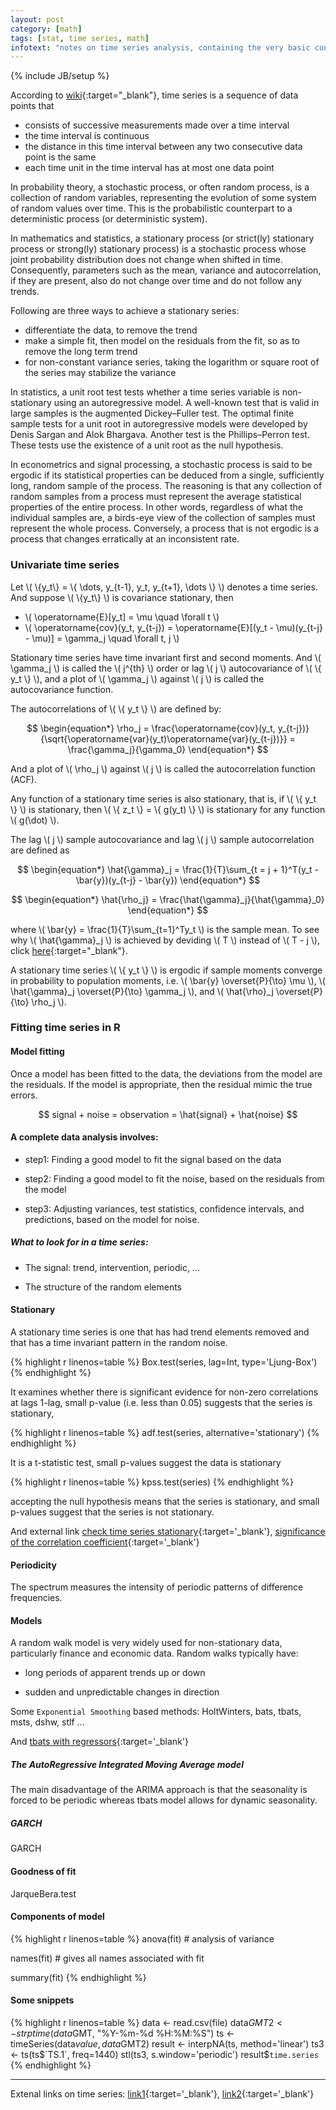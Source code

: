 ```yaml
---
layout: post
category: [math]
tags: [stat, time series, math]
infotext: "notes on time series analysis, containing the very basic concepts, some of them recall me of the course 'digital signal processing'"
---
```

{% include JB/setup %}

<script type="text/javascript" src="http://cdn.mathjax.org/mathjax/latest/MathJax.js?config=TeX-AMS-MML_HTMLorMML"></script>

According to [wiki]( https://en.wikipedia.org/wiki/Time_series ){:target="_blank"}, time series is a 
sequence of data points that 

- consists of successive measurements made over a time interval
- the time interval is continuous
- the distance in this time interval between any two consecutive data point is the same
- each time unit in the time interval has at most one data point

In probability theory, a stochastic process, or often random process, is a collection of random 
variables, representing the evolution of some system of random values over time. This is the 
probabilistic counterpart to a deterministic process (or deterministic system).

In mathematics and statistics, a stationary process (or strict(ly) stationary process or strong(ly) 
stationary process) is a stochastic process whose joint probability distribution does not change 
when shifted in time. Consequently, parameters such as the mean, variance and autocorrelation, 
if they are present, also do not change over time and do not follow any trends.

Following are three ways to achieve a stationary series:
- differentiate the data, to remove the trend
- make a simple fit, then model on the residuals from the fit, so as to remove the long term trend
- for non-constant variance series, taking the logarithm or square root of the series may stabilize 
the variance

In statistics, a unit root test tests whether a time series variable is non-stationary using an 
autoregressive model. A well-known test that is valid in large samples is the augmented 
Dickey–Fuller test. The optimal finite sample tests for a unit root in autoregressive models were 
developed by Denis Sargan and Alok Bhargava. Another test is the Phillips–Perron test. These tests 
use the existence of a unit root as the null hypothesis.

In econometrics and signal processing, a stochastic process is said to be ergodic if its statistical 
properties can be deduced from a single, sufficiently long, random sample of the process. The 
reasoning is that any collection of random samples from a process must represent the average 
statistical properties of the entire process. In other words, regardless of what the individual 
samples are, a birds-eye view of the collection of samples must represent the whole process. 
Conversely, a process that is not ergodic is a process that changes erratically at an inconsistent 
rate.

### Univariate time series

Let \\( \\{y_t\\} = \\{ \dots, y_{t-1}, y_t, y_{t+1}, \dots \\} \\) denotes a time series. And 
suppose \\( \\{y_t\\} \\) is covariance stationary, then

-   \\( \operatorname{E}[y_t] = \mu \quad \forall t \\)
-   \\( \operatorname{cov}(y_t, y_{t-j}) = \operatorname{E}[(y_t - \mu)(y_{t-j} - \mu)] = \gamma_j \quad \forall t, j \\)

Stationary time series have time invariant first and second moments. And \\( \gamma_j \\) is called 
the \\( j^{th} \\) order or lag \\( j \\) autocovariance of \\( \\{ y_t \\} \\), and a plot of 
\\( \gamma_j \\) against \\( j \\) is called the autocovariance function.

The autocorrelations of \\( \\{ y_t \\} \\) are defined by:

$$
\begin{equation*}
\rho_j = \frac{\operatorname{cov}(y_t, y_{t-j})}{\sqrt{\operatorname{var}(y_t)\operatorname{var}(y_{t-j})}} = \frac{\gamma_j}{\gamma_0}
\end{equation*}
$$

And a plot of \\( \rho_j \\) against \\( j \\) is called the autocorrelation function (ACF).

Any function of a stationary time series is also stationary, that is, if \\( \\{ y_t \\} \\) is 
stationary, then \\( \\{ z_t \\} = \\{ g(y_t) \\} \\) is stationary for any function 
\\( g(\dot) \\).

The lag \\( j \\) sample autocovariance and lag \\( j \\) sample autocorrelation are defined as

$$
\begin{equation*}
\hat{\gamma}_j = \frac{1}{T}\sum_{t = j + 1}^T(y_t - \bar{y})(y_{t-j} - \bar{y})
\end{equation*}
$$

$$
\begin{equation*}
\hat{\rho_j} = \frac{\hat{\gamma}_j}{\hat{\gamma}_0}
\end{equation*}
$$

where \\( \bar{y} = \frac{1}{T}\sum_{t=1}^Ty_t \\) is the sample mean. To see why \\( \hat{\gamma}_j \\) is achieved by deviding \\( T \\) instead of \\( T - j \\), click [here]( http://stats.stackexchange.com/questions/56238/question-about-sample-autocovariance-function ){:target="_blank"}.

A stationary time series \\( \\{ y_t \\} \\) is ergodic if sample moments converge in probability to population moments, i.e. \\( \bar{y} \overset{P}{\to} \mu \\), \\( \hat{\gamma}_j \overset{P}{\to} \gamma_j \\), and \\( \hat{\rho}_j \overset{P}{\to} \rho_j \\).

### Fitting time series in R

#### Model fitting

Once a model has been fitted to the data, the deviations from the model are the residuals. If the model 
is appropriate, then the residual mimic the true errors.

$$
signal + noise = observation = \hat{signal} + \hat{noise}
$$

#### A complete data analysis involves:

- step1: Finding a good model to fit the signal based on the data

- step2: Finding a good model to fit the noise, based on the residuals from the model

- step3: Adjusting variances, test statistics, confidence intervals, and predictions, based on the model for noise.

##### What to look for in a time series:

- The signal: trend, intervention, periodic, ...
 
- The structure of the random elements

#### Stationary

A stationary time series is one that has had trend elements removed and that has a time invariant pattern in the 
random noise.

{% highlight r linenos=table %}
Box.test(series, lag=Int, type='Ljung-Box')
{% endhighlight %}

It examines whether there is significant evidence for non-zero correlations at lags 1-lag, small 
p-value (i.e. less than 0.05) suggests that the series is stationary,
 
{% highlight r linenos=table %}
adf.test(series, alternative='stationary')
{% endhighlight %}

It is a t-statistic test, small p-values suggest the data is stationary

{% highlight r linenos=table %}
kpss.test(series)
{% endhighlight %}

accepting the null hypothesis means that the series is stationary, and small p-values suggest 
that the series is not stationary.

And external link [check time series stationary](http://www.statosphere.com.au/check-time-series-stationary-r/){:target='_blank'}, 
[significance of the correlation coefficient](http://janda.org/c10/Lectures/topic06/L24-significanceR.htm){:target='_blank'}

#### Periodicity

The spectrum measures the intensity of periodic patterns of difference frequencies.

#### Models

A random walk model is very widely used for non-stationary data, particularly finance and economic data. Random 
walks typically have:

- long periods of apparent trends up or down
 
- sudden and unpredictable changes in direction

Some `Exponential Smoothing` based methods: HoltWinters, bats, tbats, msts, dshw, stlf ...

And [tbats with regressors](http://robjhyndman.com/hyndsight/tbats-with-regressors/){:target='_blank'}

##### The AutoRegressive Integrated Moving Average model

The main disadvantage of the ARIMA approach is that the seasonality is forced to be periodic whereas 
tbats model allows for dynamic seasonality.

##### GARCH

GARCH

#### Goodness of fit

JarqueBera.test

#### Components of model 

{% highlight r linenos=table %}
anova(fit) # analysis of variance

names(fit) # gives all names associated with fit

summary(fit)
{% endhighlight %}

#### Some snippets

{% highlight r linenos=table %}
data <- read.csv(file)
data$GMT2 <- strptime(data$GMT, "%Y-%m-%d %H:%M:%S")
ts <- timeSeries(data$value, data$GMT2)
result <- interpNA(ts, method='linear')
ts3 <- ts(ts$`TS.1`, freq=1440)
stl(ts3, s.window='periodic')
result$`time.series`
{% endhighlight %}

---

Extenal links on time series: [link1](http://zoonek2.free.fr/UNIX/48_R/15.html){:target='_blank'}, 
[link2](https://onlinecourses.science.psu.edu/stat510/node/64){:target='_blank'}